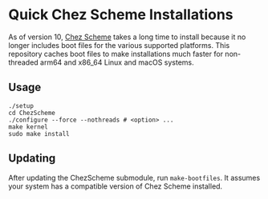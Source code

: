 # Quick Chez Scheme Installations

As of version 10, [Chez Scheme](https://github.com/cisco/ChezScheme) takes a long time to
install because it no longer includes boot files for the various supported platforms. This
repository caches boot files to make installations much faster for non-threaded arm64 and
x86_64 Linux and macOS systems.

## Usage

```
./setup
cd ChezScheme
./configure --force --nothreads # <option> ...
make kernel
sudo make install
```

## Updating

After updating the ChezScheme submodule, run `make-bootfiles`. It assumes your system has
a compatible version of Chez Scheme installed.

